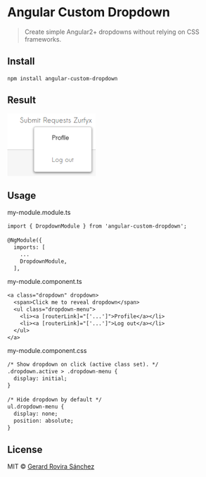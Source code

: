 # Angular Custom Dropdown

> Create simple Angular2+ dropdowns without relying on CSS frameworks.

## Install

```
npm install angular-custom-dropdown
```

## Result

![Dropdown result](/assets/result.png)

## Usage

my-module.module.ts

```
import { DropdownModule } from 'angular-custom-dropdown';

@NgModule({
  imports: [
    ...
    DropdownModule,
  ],
```

my-module.component.ts

```
<a class="dropdown" dropdown>
  <span>Click me to reveal dropdown</span>
  <ul class="dropdown-menu">
    <li><a [routerLink]="['...']">Profile</a></li>
    <li><a [routerLink]="['...']">Log out</a></li>
  </ul>
</a>
```

my-module.component.css

```
/* Show dropdown on click (active class set). */
.dropdown.active > .dropdown-menu {
  display: initial;
}

/* Hide dropdown by default */
ul.dropdown-menu {
  display: none;
  position: absolute;
}
```

## License

MIT © [Gerard Rovira Sánchez](//zurfyx.com)